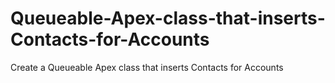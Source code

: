 # Queueable-Apex-class-that-inserts-Contacts-for-Accounts
Create a Queueable Apex class that inserts Contacts for Accounts
